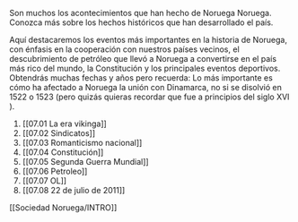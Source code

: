 Son muchos los acontecimientos que han hecho de Noruega Noruega. Conozca más sobre los hechos históricos que han desarrollado el país.

Aquí destacaremos los eventos más importantes en la historia de Noruega, con énfasis en la cooperación con nuestros países vecinos, el descubrimiento de petróleo que llevó a Noruega a convertirse en el país más rico del mundo, la Constitución y los principales eventos deportivos. Obtendrás muchas fechas y años pero recuerda: Lo más importante es cómo ha afectado a Noruega la unión con Dinamarca, no si se disolvió en 1522 o 1523 (pero quizás quieras recordar que fue a principios del siglo XVI ).

1. [[07.01 La era vikinga]]
2. [[07.02 Sindicatos]]
3. [[07.03 Romanticismo nacional]]
4. [[07.04 Constitución]]
5. [[07.05 Segunda Guerra Mundial]]
6. [[07.06 Petroleo]]
7. [[07.07 OL]]
9. [[07.08 22 de julio de 2011]]

[[Sociedad Noruega/INTRO]]